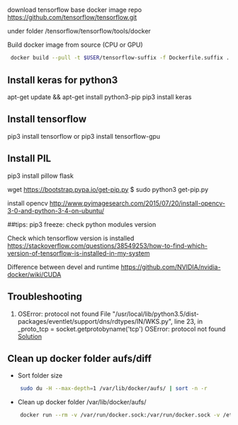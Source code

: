 ##
download tensorflow base docker image repo
https://github.com/tensorflow/tensorflow.git

under folder  /tensorflow/tensorflow/tools/docker

Build docker image from source (CPU or GPU)
```bash
 docker build --pull -t $USER/tensorflow-suffix -f Dockerfile.suffix .
```

## Install keras for python3

apt-get update  && apt-get install python3-pip
pip3 install keras


## Install tensorflow

pip3 install tensorflow
or
pip3 install tensorflow-gpu


## Install PIL
pip3 install pillow flask


wget https://bootstrap.pypa.io/get-pip.py
$ sudo python3 get-pip.py

install opencv http://www.pyimagesearch.com/2015/07/20/install-opencv-3-0-and-python-3-4-on-ubuntu/

##tips:
pip3 freeze: check python modules version

Check which tensorflow version is installed
https://stackoverflow.com/questions/38549253/how-to-find-which-version-of-tensorflow-is-installed-in-my-system

Difference between devel and runtime
https://github.com/NVIDIA/nvidia-docker/wiki/CUDA




## Troubleshooting

1. OSError: protocol not found
  File "/usr/local/lib/python3.5/dist-packages/eventlet/support/dns/rdtypes/IN/WKS.py", line 23, in <module>
    _proto_tcp = socket.getprotobyname('tcp')
OSError: protocol not found
[Solution](https://stackoverflow.com/questions/40184788/protocol-not-found-socket-getprotobyname)


## Clean up docker folder aufs/diff
- Sort folder size 
```bash 	
 	sudo du -H --max-depth=1 /var/lib/docker/aufs/ | sort -n -r
```

- Clean up docker folder /var/lib/docker/aufs/
```bash
	docker run --rm -v /var/run/docker.sock:/var/run/docker.sock -v /etc:/etc spotify/docker-gc 
```